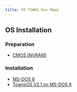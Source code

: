 ```yaml
---
title: FM TOWNS Dev Memo
---
```


## OS Installation

### Preparation

- [CMOS (NVRAM)](./etc/cmos.md)

### Installation

- [MS-DOS 6](./os/dos6.md)
- [TownsOS V2.1 on MS-DOS 6](./os/tos-dos6.md)
